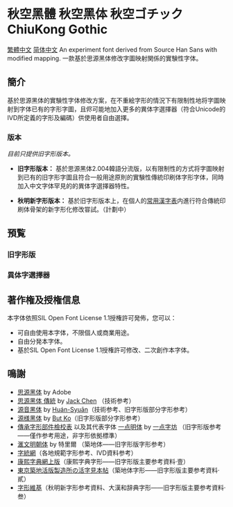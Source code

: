 # 秋空黑體 秋空黑体 秋空ゴチック ChiuKong Gothic
[繁體中文]() [简体中文]()
An experiment font derived from Source Han Sans with modified mapping. 一款基於思源黑体修改字圖映射関係的實験性字体。 
## 簡介
基於思源黑体的實験性字体修改方案，在不重絵字形的情況下有限制性地将字圖映射到字体已有的字形字圖，且侭可能地加入更多的異体字選擇器（符合Unicode的IVD所定義的字形及編碼）供使用者自由選擇。
### 版本
  _目前只提供旧字形版本。_

- **旧字形版本：** 基於思源黑体2.004韓語分流版，以有限制性的方式将字圖映射到已有的旧字形字圖且符合一般用途原則的實験性傳統印刷体字形字体，同時加入中文字体罕見的的異体字選擇器特性。

- **秋明新字形版本：** 基於旧字形版本上，在個人的[常用漢字表](https://glyphwiki.org/wiki/Group:chiuming-neko_cm-chara-list)内進行符合傳統印刷体骨架的新字形化修改甞試。（計劃中）

## 預覧
### 旧字形版
### 異体字選擇器

## 著作権及授権信息
本字体依照SIL Open Font License 1.1授権許可発佈，您可以：
- 可自由使用本字体，不限個人或商業用途。
- 自由分発本字体。
- 基於SIL Open Font License 1.1授権許可修改、二次創作本字体。

## 鳴謝
- [思源黑体](https://github.com/adobe-fonts/source-han-sans) by Adobe
- [思源黑体 傳統](https://github.com/redchenjs/source-han-sans-classic) by [Jack Chen](https://github.com/redchenjs) （技術参考）
- [源音黑体](https://github.com/MoneMizuno/Genne-Gothic) by [Huán-Syuān](https://github.com/MoneMizuno)（技術参考、旧字形版部分字形参考）
- [源様黑体](https://github.com/ButTaiwan/genyog-font) by [But Ko](https://github.com/ButTaiwan)（旧字形版部分字形参考）
- [傳承字形部件檢校表](https://github.com/ichitenfont/inheritedglyphs) 以及其代表字体 [一点明体](https://github.com/ichitenfont/I.Ming) by [一点字坊](https://github.com/ichitenfont) （旧字形版参考——僅作参考用途，非字形依拠標準）
- [滙文明朝体](https://zhuanlan.zhihu.com/p/344103391) by 特里爾 （築地体——旧字形版字形参考）
- [字統網](http://zi.tools)（各地規範字形参考、IVD資料参考）
- [康熙字典網上版](https://www.kangxizidian.com/)（康熙字典字形——旧字形版主要参考資料·壹）
- [東京築地活版製造所の活字見本帖](http://www.asahi-net.or.jp/~sd5a-ucd/Tsukiji-5go-S11-Specimenbook.html)（築地体字形——旧字形版主要参考資料·貳）
- [字形維基](https://glyphwiki.org/)（秋明新字形参考資料、大漢和辞典字形——旧字形版主要参考資料·叁）
